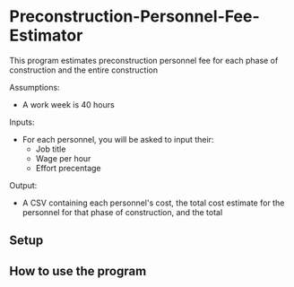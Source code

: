 # Preconstruction-Personnel-Fee-Estimator
This program estimates preconstruction personnel fee for each phase of construction and the entire construction

Assumptions:

* A work week is 40 hours

Inputs:

* For each personnel, you will be asked to input their:
  * Job title
  * Wage per hour
  * Effort precentage 

Output:

* A CSV containing each personnel's cost, the total cost estimate for the personnel for that phase of construction, and the total  

## Setup
## How to use the program

